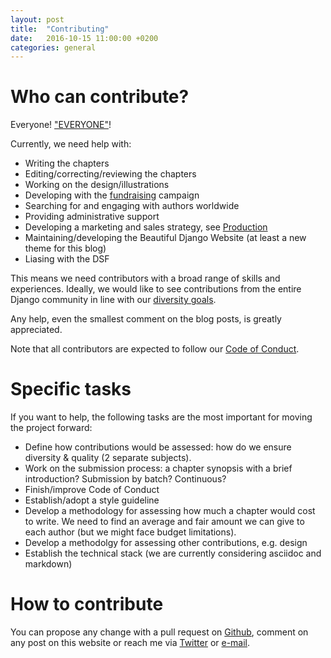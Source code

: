 ```yaml
---
layout: post
title:  "Contributing"
date:   2016-10-15 11:00:00 +0200
categories: general
---
```



# Who can contribute?

Everyone! ["EVERYONE"](https://www.youtube.com/watch?v=MrTsuvykUZk "The Professional -- Everyone")!

Currently, we need help with:

- Writing the chapters
- Editing/correcting/reviewing the chapters
- Working on the design/illustrations
- Developing with the [fundraising](http://beautifuldjango.com/funding/2016/10/15/funding.html) campaign
- Searching for and engaging with authors worldwide
- Providing administrative support
- Developing a marketing and sales strategy, see [Production](http://beautifuldjango.com/manifesto/2016/10/15/production.html)
- Maintaining/developing the Beautiful Django Website (at least a new theme for this blog)
- Liasing with the DSF

This means we need contributors with a broad range of skills and experiences. Ideally, we would like to see contributions from the entire Django community in line with our [diversity goals](http://beautifuldjango.com/diversity/2016/10/15/diversity.html).

Any help, even the smallest comment on the blog posts, is greatly appreciated.

Note that all contributors are expected to follow our [Code of Conduct](http://beautifuldjango.com/code/of/conduct/2015/12/31/CoC.html).

# Specific tasks

If you want to help, the following tasks are the most important for moving the project forward:

- Define how contributions would be assessed: how do we ensure diversity & quality (2 separate subjects).
- Work on the submission process: a chapter synopsis with a brief introduction? Submission by batch? Continuous?
- Finish/improve Code of Conduct
- Establish/adopt a style guideline
- Develop a methodology for assessing how much a chapter would cost to write. We need to find an average and fair amount we can give to each author (but we might face budget limitations).
- Develop a methodolgy for assessing other contributions, e.g. design
- Establish the technical stack (we are currently considering asciidoc and markdown)

# How to contribute

You can propose any change with a pull request on [Github](https://github.com/beautifuldjango), comment on any post on this website or reach me via [Twitter](https://twitter.com/Adrien_Brunet) or [e-mail](mailto:brunet.adrien@gmail.com).


